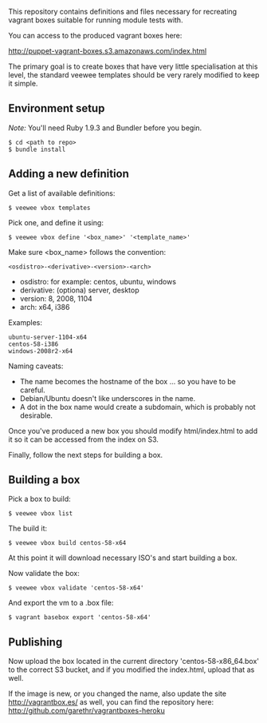 This repository contains definitions and files necessary for recreating vagrant boxes suitable for running module tests with.

You can access to the produced vagrant boxes here:

<a href="http://puppet-vagrant-boxes.s3.amazonaws.com/index.html">http://puppet-vagrant-boxes.s3.amazonaws.com/index.html</a>

The primary goal is to create boxes that have very little specialisation at this level, the standard veewee templates should be very rarely modified to keep it simple.

## Environment setup

*Note:* You'll need Ruby 1.9.3 and Bundler before you begin.

    $ cd <path to repo>
    $ bundle install

## Adding a new definition

Get a list of available definitions:

    $ veewee vbox templates

Pick one, and define it using:

    $ veewee vbox define '<box_name>' '<template_name>'

Make sure <box_name> follows the convention:

    <osdistro>-<derivative>-<version>-<arch>

* osdistro: for example: centos, ubuntu, windows
* derivative: (optiona) server, desktop
* version: 8, 2008, 1104
* arch: x64, i386

Examples:

    ubuntu-server-1104-x64
    centos-58-i386
    windows-2008r2-x64

Naming caveats:

* The name becomes the hostname of the box ... so you have to be careful.
* Debian/Ubuntu doesn't like underscores in the name.
* A dot in the box name would create a subdomain, which is probably not desirable.

Once you've produced a new box you should modify html/index.html to add it so it can be accessed from the index on S3.

Finally, follow the next steps for building a box.

## Building a box

Pick a box to build:

    $ veewee vbox list

The build it:

    $ veewee vbox build centos-58-x64

At this point it will download necessary ISO's and start building a box.

Now validate the box:

    $ veewee vbox validate 'centos-58-x64'

And export the vm to a .box file:

    $ vagrant basebox export 'centos-58-x64'

## Publishing

Now upload the box located in the current directory 'centos-58-x86_64.box' to the correct S3 bucket, and if you modified the index.html, upload that as well.

If the image is new, or you changed the name, also update the site http://vagrantbox.es/ as well, you can find the repository here: http://github.com/garethr/vagrantboxes-heroku

